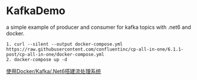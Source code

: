# KafkaDemo

a simple example of producer and consumer for kafka topics with .net6 and docker.

```
1. curl --silent --output docker-compose.yml https://raw.githubusercontent.com/confluentinc/cp-all-in-one/6.1.1-post/cp-all-in-one/docker-compose.yml
2. docker-compose up -d
```
[使用Docker/Kafka/.Net6搭建流处理系统](https://w4n9hu1.dev/2022/10/24/build-stream-processing-system-with-docker-kafka-net6/)
